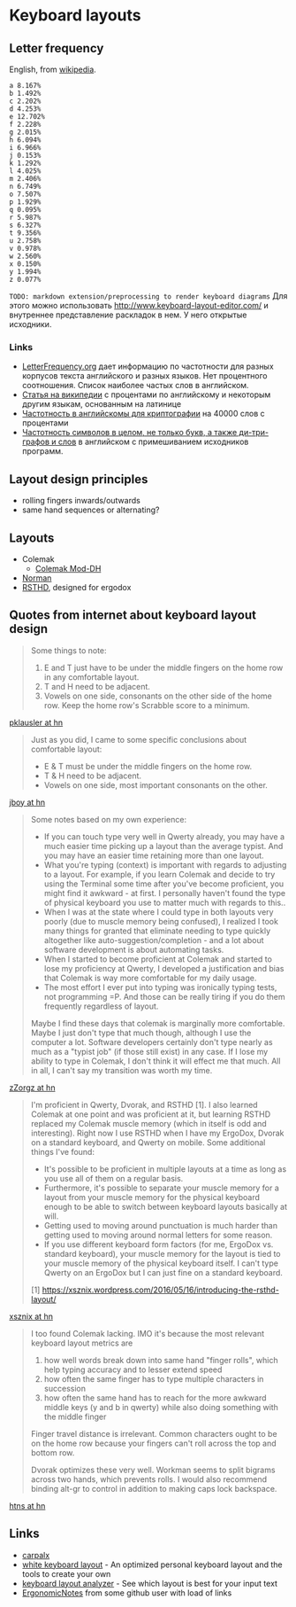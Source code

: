 # Keyboard layouts

## Letter frequency

English, from [wikipedia](https://en.wikipedia.org/wiki/Letter_frequency).

```
a 8.167%
b 1.492%
c 2.202%
d 4.253%
e 12.702%
f 2.228%
g 2.015%
h 6.094%
i 6.966%
j 0.153%
k 1.292%
l 4.025%
m 2.406%
n 6.749%
o 7.507%
p 1.929%
q 0.095%
r 5.987%
s 6.327%
t 9.356%
u 2.758%
v 0.978%
w 2.560%
x 0.150%
y 1.994%
z 0.077%
```

`TODO: markdown extension/preprocessing to render keyboard diagrams`
Для этого можно использовать http://www.keyboard-layout-editor.com/ и внутреннее представление раскладок в нем. У него открытые исходники.

### Links

* [LetterFrequency.org](http://letterfrequency.org/) дает информацию по частотности для разных корпусов текста английского и разных языков. Нет процентного соотношения. Список наиболее частых слов в английском.
* [Статья на википедии](https://en.wikipedia.org/wiki/Letter_frequency) с процентами по английскому и некоторым другим языкам, основанным на латинице
* [Частотность в английскомы для криптографии](http://pi.math.cornell.edu/~mec/2003-2004/cryptography/subs/frequencies.html) на 40000 слов с процентами
* [Частотность символов в целом, не только букв, а также ди-три-графов и слов](https://mdickens.me/typing/letter_frequency.html) в английском с примешиванием исходников программ.

## Layout design principles

* rolling fingers inwards/outwards
* same hand sequences or alternating?

## Layouts

* Colemak
  * [Colemak Mod-DH](https://colemakmods.github.io/mod-dh/)
* [Norman](https://normanlayout.info/)
* [RSTHD](https://xsznix.wordpress.com/2016/05/16/introducing-the-rsthd-layout/), designed for ergodox

## Quotes from internet about keyboard layout design

> Some things to note:
> 1) E and T just have to be under the middle fingers on the home row in any comfortable layout.
> 2) T and H need to be adjacent.
> 3) Vowels on one side, consonants on the other side of the home row. Keep the home row's Scrabble score to a minimum.

[pklausler at hn](https://news.ycombinator.com/item?id=11883938)

> Just as you did, I came to some specific conclusions about comfortable layout:
> * E & T must be under the middle fingers on the home row.
> * T & H need to be adjacent.
> * Vowels on one side, most important consonants on the other.

[jboy at hn](https://news.ycombinator.com/item?id=11884365)

> Some notes based on my own experience:
> * If you can touch type very well in Qwerty already, you may have a much easier time picking up a layout than the average typist. And you may have an easier time retaining more than one layout.
> * What you're typing (context) is important with regards to adjusting to a layout. For example, if you learn Colemak and decide to try using the Terminal some time after you've become proficient, you might find it awkward - at first. I personally haven't found the type of physical keyboard you use to matter much with regards to this..
> * When I was at the state where I could type in both layouts very poorly (due to muscle memory being confused), I realized I took many things for granted that eliminate needing to type quickly altogether like auto-suggestion/completion - and a lot about software development is about automating tasks.
> * When I started to become proficient at Colemak and started to lose my proficiency at Qwerty, I developed a justification and bias that Colemak is way more comfortable for my daily usage.
> * The most effort I ever put into typing was ironically typing tests, not programming =P. And those can be really tiring if you do them frequently regardless of layout.
> 
> Maybe I find these days that colemak is marginally more comfortable. Maybe I just don't type that much though, although I use the computer a lot. Software developers certainly don't type nearly as much as a "typist job" (if those still exist) in any case. If I lose my ability to type in Colemak, I don't think it will effect me that much. All in all, I can't say my transition was worth my time. 

[zZorgz at hn](https://news.ycombinator.com/item?id=11884228)

> I'm proficient in Qwerty, Dvorak, and RSTHD [1]. I also learned Colemak at one point and was proficient at it, but learning RSTHD replaced my Colemak muscle memory (which in itself is odd and interesting). Right now I use RSTHD when I have my ErgoDox, Dvorak on a standard keyboard, and Qwerty on mobile. Some additional things I've found:
> * It's possible to be proficient in multiple layouts at a time as long as you use all of them on a regular basis.
> * Furthermore, it's possible to separate your muscle memory for a layout from your muscle memory for the physical keyboard enough to be able to switch between keyboard layouts basically at will.
> * Getting used to moving around punctuation is much harder than getting used to moving around normal letters for some reason.
> * If you use different keyboard form factors (for me, ErgoDox vs. standard keyboard), your muscle memory for the layout is tied to your muscle memory of the physical keyboard itself. I can't type Qwerty on an ErgoDox but I can just fine on a standard keyboard.
> 
> [1] https://xsznix.wordpress.com/2016/05/16/introducing-the-rsthd-layout/

[xsznix at hn](https://news.ycombinator.com/item?id=11886928)

> I too found Colemak lacking. IMO it's because the most relevant keyboard layout metrics are
> 1) how well words break down into same hand "finger rolls", which help typing accuracy and to lesser extend speed
> 2) how often the same finger has to type multiple characters in succession
> 3) how often the same hand has to reach for the more awkward middle keys (y and b in qwerty) while also doing something with the middle finger
>
> Finger travel distance is irrelevant. Common characters ought to be on the home row because your fingers can't roll across the top and bottom row.
>
> Dvorak optimizes these very well. Workman seems to split bigrams across two hands, which prevents rolls. I would also recommend binding alt-gr to control in addition to making caps lock backspace. 

[htns at hn](https://news.ycombinator.com/item?id=11883673)

## Links

* [carpalx](http://mkweb.bcgsc.ca/carpalx/)
* [white keyboard layout](https://github.com/mw8/white_keyboard_layout) - An optimized personal keyboard layout and the tools to create your own
* [keyboard layout analyzer](http://patorjk.com/keyboard-layout-analyzer/) - See which layout is best for your input text
* [ErgonomicNotes](https://github.com/melling/ErgonomicNotes/) from some github user with load of links
